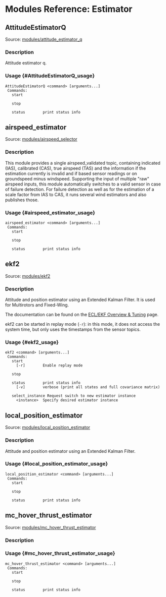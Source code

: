 # Modules Reference: Estimator



## AttitudeEstimatorQ

Source: [modules/attitude_estimator_q](https://github.com/PX4/PX4-Autopilot/tree/main/src/modules/attitude_estimator_q)


### Description
Attitude estimator q.


### Usage {#AttitudeEstimatorQ_usage}

```
AttitudeEstimatorQ <command> [arguments...]
 Commands:
   start

   stop

   status        print status info
```

## airspeed_estimator

Source: [modules/airspeed_selector](https://github.com/PX4/PX4-Autopilot/tree/main/src/modules/airspeed_selector)


### Description
This module provides a single airspeed_validated topic, containing indicated (IAS),
calibrated (CAS), true airspeed (TAS) and the information if the estimation currently
is invalid and if based sensor readings or on groundspeed minus windspeed.
Supporting the input of multiple "raw" airspeed inputs, this module automatically switches
to a valid sensor in case of failure detection. For failure detection as well as for
the estimation of a scale factor from IAS to CAS, it runs several wind estimators
and also publishes those.


### Usage {#airspeed_estimator_usage}

```
airspeed_estimator <command> [arguments...]
 Commands:
   start

   stop

   status        print status info
```

## ekf2

Source: [modules/ekf2](https://github.com/PX4/PX4-Autopilot/tree/main/src/modules/ekf2)


### Description
Attitude and position estimator using an Extended Kalman Filter. It is used for Multirotors and Fixed-Wing.

The documentation can be found on the [ECL/EKF Overview & Tuning](https://docs.px4.io/main/en/advanced_config/tuning_the_ecl_ekf.html) page.

ekf2 can be started in replay mode (`-r`): in this mode, it does not access the system time, but only uses the
timestamps from the sensor topics.


### Usage {#ekf2_usage}

```
ekf2 <command> [arguments...]
 Commands:
   start
     [-r]        Enable replay mode

   stop

   status        print status info
     [-v]        verbose (print all states and full covariance matrix)

   select_instance Request switch to new estimator instance
     <instance>  Specify desired estimator instance
```

## local_position_estimator

Source: [modules/local_position_estimator](https://github.com/PX4/PX4-Autopilot/tree/main/src/modules/local_position_estimator)


### Description
Attitude and position estimator using an Extended Kalman Filter.


### Usage {#local_position_estimator_usage}

```
local_position_estimator <command> [arguments...]
 Commands:
   start

   stop

   status        print status info
```

## mc_hover_thrust_estimator

Source: [modules/mc_hover_thrust_estimator](https://github.com/PX4/PX4-Autopilot/tree/main/src/modules/mc_hover_thrust_estimator)


### Description


### Usage {#mc_hover_thrust_estimator_usage}

```
mc_hover_thrust_estimator <command> [arguments...]
 Commands:
   start

   stop

   status        print status info
```
